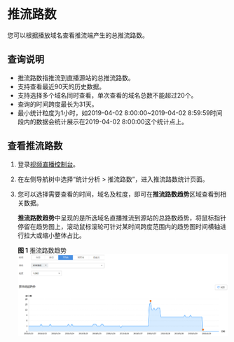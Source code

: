 # 推流路数<a name="live010023"></a>

您可以根据播放域名查看推流端产生的总推流路数。

## 查询说明<a name="section27988827"></a>

-   推流路数指推流到直播源站的总推流路数。
-   支持查看最近90天的历史数据。
-   支持选择多个域名同时查看，单次查看的域名总数不能超过20个。
-   查询的时间跨度最长为31天。
-   最小统计粒度为1小时，如2019-04-02 8:00:00\~2019-04-02 8:59:59时间段内的数据会统计展示在2019-04-02 8:00:00这个统计点上。

## 查看推流路数<a name="section53851954101"></a>

1.  登录[视频直播控制台](https://console.huaweicloud.com/live)。
2.  在左侧导航树中选择“统计分析 \> 推流路数”，进入推流路数统计页面。
3.  您可以选择需要查看的时间，域名及粒度，即可在**推流路数趋势**区域查看到相关数据。

    **推流路数趋势**中呈现的是所选域名直播推流到源站的总路数趋势，将鼠标指针停留在趋势图上，滚动鼠标滚轮可针对某时间跨度范围内的趋势图时间横轴进行拉大或缩小整体占比。

    **图 1**  推流路数趋势<a name="fig815085617529"></a>  
    ![](figures/推流路数趋势.png "推流路数趋势")


